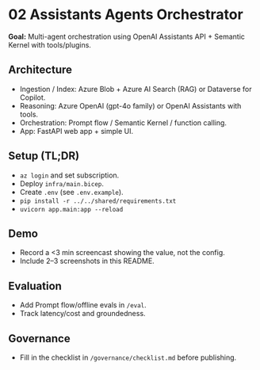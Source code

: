 # 02 Assistants Agents Orchestrator

**Goal:** Multi-agent orchestration using OpenAI Assistants API + Semantic Kernel with tools/plugins.

## Architecture
- Ingestion / Index: Azure Blob + Azure AI Search (RAG) or Dataverse for Copilot.
- Reasoning: Azure OpenAI (gpt-4o family) or OpenAI Assistants with tools.
- Orchestration: Prompt flow / Semantic Kernel / function calling.
- App: FastAPI web app + simple UI.

## Setup (TL;DR)
- `az login` and set subscription.
- Deploy `infra/main.bicep`.
- Create `.env` (see `.env.example`).
- `pip install -r ../../shared/requirements.txt`
- `uvicorn app.main:app --reload`

## Demo
- Record a <3 min screencast showing the value, not the config.
- Include 2–3 screenshots in this README.

## Evaluation
- Add Prompt flow/offline evals in `/eval`.
- Track latency/cost and groundedness.

## Governance
- Fill in the checklist in `/governance/checklist.md` before publishing.
